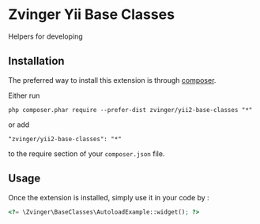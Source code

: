 Zvinger Yii Base Classes
========================
Helpers for developing

Installation
------------

The preferred way to install this extension is through [composer](http://getcomposer.org/download/).

Either run

```
php composer.phar require --prefer-dist zvinger/yii2-base-classes "*"
```

or add

```
"zvinger/yii2-base-classes": "*"
```

to the require section of your `composer.json` file.


Usage
-----

Once the extension is installed, simply use it in your code by  :

```php
<?= \Zvinger\BaseClasses\AutoloadExample::widget(); ?>
```
